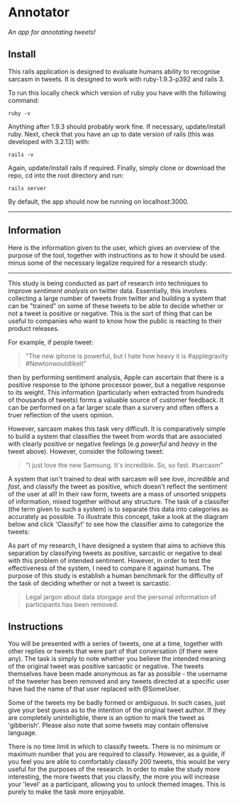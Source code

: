Annotator
=========

*An app for annotating tweets!*


Install
----------

This rails application is designed to evaluate humans ability to recognise sarcasm in tweets.  It is designed to work with ruby-1.9.3-p392 and rails 3.

To run this locally check which version of ruby you have with the following command:

    ruby -v

Anything after 1.9.3 should probably work fine.  If necessary, update/install ruby.  Next, check that you have an up to date version of rails (this was developed with 3.2.13) with:

    rails -v

Again, update/install rails if required.  Finally, simply clone or download the repo, cd into the root directory and run:

    rails server

By default, the app should now be running on localhost:3000.

---------

Information
------------

Here is the information given to the user, which gives an overview of the purpose of the tool, together with instructions as to how it should be used. minus some of the necessary legalize required for a research study:

--------------
This study is being conducted as part of research into techniques to improve *sentiment analysis* on twitter data. 
Essentially, this involves collecting a large number of tweets from twitter and building a system that can be "trained" on some of these tweets to be able to decide whether or not a tweet is positive or negative.  This is the sort of thing that can be useful to companies who want to know how the public is reacting to their product releases.

For example, if people tweet: 

>  "The new iphone is powerful, but I hate how heavy it is #applegravity #Newtonwouldlikeit"

then by performing sentiment analysis, Apple can ascertain that there is a positive response to the iphone processor power, but a negative response to its weight.  This information (particularly when extracted from hundreds of thousands of tweets) forms a valuable source of customer feedback.  It can be performed on a far larger scale than a survery and often offers a truer reflection of the users opinion.

However, sarcasm makes this task very difficult.  It is comparatively simple to build a system that classifies the tweet from words that are associated with clearly positive or negative feelings (e.g  *powerful* and *heavy* in the tweet above).  However, consider the following tweet:

> "I just love the new Samsung. It's incredible. So, so fast. #sarcasm"

A system that isn't trained to deal with sarcasm will see *love*, *incredible* and *fast*, and classify the tweet as positive, which doesn't reflect the sentiment of the user at all!  In their raw form, tweets are a mass of unsorted snippets of information, mixed together without any structure.  The task of a classifer (the term given to such a system) is to separate this data into categories as accurately as possible.  To illustrate this concept, take a look at the diagram below and click 'Classify!' to see how the classifier aims to categorize the tweets:

As part of my research, I have designed a system that aims to achieve this separation by classifying tweets as positive, sarcastic or negative to deal with this problem of intended sentiment.  However, in order to test the effectiveness of the system, I need to compare it against humans.  The purpose of this study is establish a human benchmark for the difficulty of the task of deciding whether or not a tweet is sarcastic.

> Legal jargon about data storgage and the personal information of participants has been removed.

Instructions
-------------
You will be presented with a series of tweets, one at a time, together with other replies or tweets that were part of that conversation (if there were any).  The task is simply to note whether you believe the intended meaning of the original tweet was positive sarcastic or negative.  The tweets themselves have been made anonymous as far as possible - the username of the tweeter has been removed and any tweets directed at a specific user have had the name of that user replaced with @SomeUser. 

Some of the tweets my be badly formed or ambiguous.  In such cases, just give your best guess as to the intention of the original tweet author.  If they are completely unintelligble, there is an option to mark the tweet as 'gibberish'.  Please also note that some tweets may contain offensive language. 

There is no time limit in which to classify tweets.  There is no minimum or maximum number that you are required to classify.  However, as a guide, if you feel you are able to comfortably classify 200 tweets, this would be very useful for the purposes of the research.  In order to make the study more interesting, the more tweets that you classify, the more you will increase your 'level' as a participant, allowing you to unlock themed images.  This is purely to make the task more enjoyable. 
